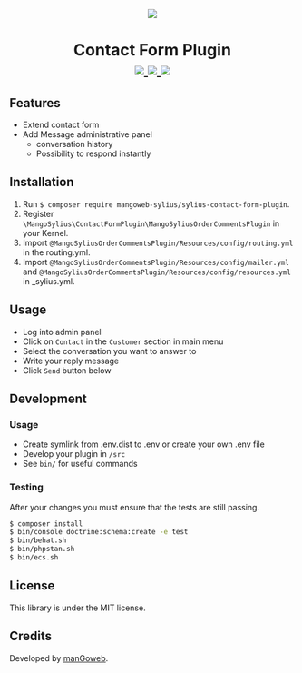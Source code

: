 <p align="center">
    <a href="https://www.mangoweb.cz/en/" target="_blank">
        <img src="https://avatars0.githubusercontent.com/u/38423357?s=200&v=4"/>
    </a>
</p>
<h1 align="center">
Contact Form Plugin
<br />
    <a href="https://packagist.org/packages/mangoweb-sylius/sylius-contact-form-plugin" title="License" target="_blank">
        <img src="https://img.shields.io/packagist/l/mangoweb-sylius/sylius-contact-form-plugin.svg" />
    </a>
    <a href="https://packagist.org/packages/mangoweb-sylius/sylius-contact-form-plugin" title="Version" target="_blank">
        <img src="https://img.shields.io/packagist/v/mangoweb-sylius/sylius-contact-form-plugin.svg" />
    </a>
    <a href="http://travis-ci.org/mangoweb-sylius/SyliusContactFormPlugin" title="Build status" target="_blank">
        <img src="https://img.shields.io/travis/mangoweb-sylius/SyliusContactFormPlugin/master.svg" />
    </a>
</h1>

## Features

* Extend contact form
* Add Message administrative panel
    * conversation history
    * Possibility to respond instantly

## Installation

1. Run `$ composer require mangoweb-sylius/sylius-contact-form-plugin`.
2. Register `\MangoSylius\ContactFormPlugin\MangoSyliusOrderCommentsPlugin` in your Kernel.
3. Import `@MangoSyliusOrderCommentsPlugin/Resources/config/routing.yml` in the routing.yml.
4. Import `@MangoSyliusOrderCommentsPlugin/Resources/config/mailer.yml` and `@MangoSyliusOrderCommentsPlugin/Resources/config/resources.yml` in _sylius.yml.

## Usage

* Log into admin panel
* Click on `Contact` in the `Customer` section in main menu
* Select the conversation you want to answer to
* Write your reply message
* Click `Send` button below

## Development

### Usage

- Create symlink from .env.dist to .env or create your own .env file
- Develop your plugin in `/src`
- See `bin/` for useful commands

### Testing

After your changes you must ensure that the tests are still passing.

```bash
$ composer install
$ bin/console doctrine:schema:create -e test
$ bin/behat.sh
$ bin/phpstan.sh
$ bin/ecs.sh
```

License
-------
This library is under the MIT license.

Credits
-------
Developed by [manGoweb](https://www.mangoweb.eu/).